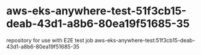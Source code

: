 # aws-eks-anywhere-test-51f3cb15-deab-43d1-a8b6-80ea19f51685-35
repository for use with E2E test job aws-eks-anywhere-test:51f3cb15-deab-43d1-a8b6-80ea19f51685-35
